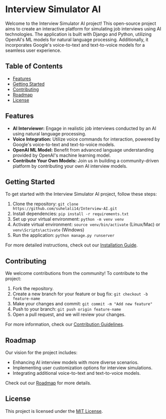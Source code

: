 
# Interview Simulator AI

Welcome to the Interview Simulator AI project! This open-source project aims to create an interactive platform for simulating job interviews using AI technologies. The application is built with Django and Python, utilizing OpenAI's ML models for natural language processing. Additionally, it incorporates Google's voice-to-text and text-to-voice models for a seamless user experience.

## Table of Contents

- [Features](#features)
- [Getting Started](#getting-started)
- [Contributing](#contributing)
- [Roadmap](#roadmap)
- [License](#license)

## Features

- **AI Interviewer:** Engage in realistic job interviews conducted by an AI using natural language processing.
- **Voice Integration:** Utilize voice commands for interaction, powered by Google's voice-to-text and text-to-voice models.
- **OpenAI ML Model:** Benefit from advanced language understanding provided by OpenAI's machine learning model.
- **Contribute Your Own Models:** Join us in building a community-driven platform by contributing your own AI interview models.

## Getting Started

To get started with the Interview Simulator AI project, follow these steps:

1. Clone the repository: `git clone https://github.com/suhelali14/Interview-AI.git`
2. Install dependencies: `pip install -r requirements.txt`
3. Set up your virtual environment: `python -m venv venv`
4. Activate virtual environment: `source venv/bin/activate` (Linux/Mac) or `venv\Scripts\activate` (Windows)
5. Run the application: `python manage.py runserver`

For more detailed instructions, check out our [Installation Guide](docs/installation.md).

## Contributing

We welcome contributions from the community! To contribute to the project:

1. Fork the repository.
2. Create a new branch for your feature or bug fix: `git checkout -b feature-name`
3. Make your changes and commit: `git commit -m "Add new feature"`
4. Push to your branch: `git push origin feature-name`
5. Open a pull request, and we will review your changes.

For more information, check our [Contribution Guidelines](CONTRIBUTING.md).

## Roadmap

Our vision for the project includes:

- Enhancing AI interview models with more diverse scenarios.
- Implementing user customization options for interview simulations.
- Integrating additional voice-to-text and text-to-voice models.

Check out our [Roadmap](docs/roadmap.md) for more details.

## License

This project is licensed under the [MIT License](LICENSE).

